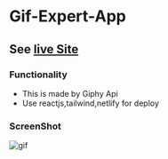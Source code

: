 # Gif-Expert-App
## See [live Site](https://frolicking-froyo-108a03.netlify.app/)

### Functionality
* This is made by Giphy Api
* Use reactjs,tailwind,netlify for deploy

### ScreenShot

![gif](https://user-images.githubusercontent.com/75621881/166065790-687c6f68-8e94-4ed4-87b8-be001a69c827.png)
